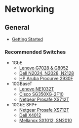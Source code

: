 # Networking

## General
* [Getting Started](approximate-knowledge/resources/networking/networking-guide.pdf)

### Recommended Switches
* 1GbE
  * [Lenovo G7028 & G8052](approximate-knowledge/resources/networking/lenovo-G7028-G8052.pdf)
  * [Dell N2024, N2028, N2128](approximate-knowledge/resources/networking/dell-N2024-N2028-N2128.pdf)
  * [HP Aruba Procurve 2930F](approximate-knowledge/resources/networking/hp-2930F.pdf)
* 10GBaseT
  * [Lenovo NE1032T](approximate-knowledge/resources/networking/lenovo-NE1032T.pdf)
  * [Cisco SG350XG-2F10](approximate-knowledgeresources/networking/cisco-SG350XG.pdf)
  * [Netgear Prosafe XS712T](../resources/networking/netgear-XS712T.pdf)
* 10GbE SFP+
  * [Netgear Prosafe XS712T](approximate-knowledge/resources/networking/netgear-XS712T.pdf)
  * [Dell X4012](approximate-knowledge/resources/networking/dell-X4012.pdf)
  * [Mellanox SX1012, SN2010](approximate-knowledge/resources/networking/mellanox-SX1012-SN2010.pdf)